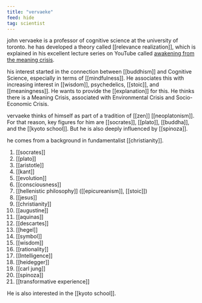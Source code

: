 ```yaml
---
title: "vervaeke"
feed: hide
tag: scientist
---
```


john vervaeke is a professor of cognitive science at the university of toronto. he has developed a theory called [[relevance realization]], which is explained in his excellent lecture series on YouTube called [awakening from the meaning crisis](https://www.youtube.com/playlist?list=PLND1JCRq8Vuh3f0P5qjrSdb5eC1ZfZwWJ). 

his interest started in the connection between [[buddhism]] and Cognitive Science, especially in terms of [[mindfulness]]. He associates this with increasing interest in [[wisdom]], psychedelics, [[stoic]], and [[meaningness]]. He wants to provide the [[explanation]] for this. He thinks there is a Meaning Crisis, associated with Environmental Crisis and Socio-Economic Crisis. 

vervaeke thinks of himself as part of a tradition of [[zen]] [[neoplatonism]]. For that reason, key figures for him are [[socrates]], [[plato]], [[buddha]], and the [[kyoto school]]. But he is also deeply influenced by [[spinoza]]. 

he comes from a background in fundamentalist [[christianity]]. 

1. [[socrates]]
2. [[plato]]
3. [[aristotle]]
4. [[kant]]
5. [[evolution]]
6. [[consciousness]]
7. [[hellenistic philosophy]] ([[epicureanism]], [[stoic]])
8. [[jesus]]
9. [[christianity]]
10. [[augustine]]
11. [[aquinas]]
12. [[descartes]]
13. [[hegel]]
14. [[symbol]]
15. [[wisdom]]
16. [[rationality]]
17. [[Intelligence]]
18. [[heidegger]]
19. [[carl jung]]
20. [[spinoza]]
21. [[transformative experience]]

He is also interested in the [[kyoto school]]. 